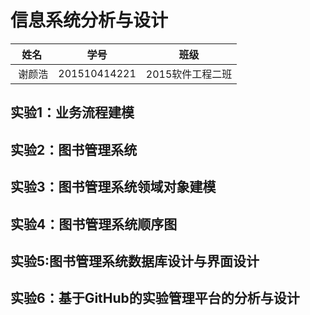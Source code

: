 # 信息系统分析与设计


|  姓名  |      学号      |     班级      |
| :--: | :----------: | :---------: |
|  谢颜浩  | 201510414221 | 2015软件工程二班 |

## 实验1：业务流程建模

## 实验2：图书管理系统

## 实验3：图书管理系统领域对象建模

## 实验4：图书管理系统顺序图

## 实验5:图书管理系统数据库设计与界面设计

## 实验6：基于GitHub的实验管理平台的分析与设计
